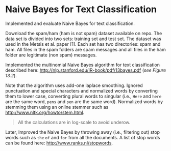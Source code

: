 # Naive Bayes for Text Classification

Implemented and evaluate Naive Bayes for text classification.

Download the spam/ham (ham is not spam) dataset available on repo. The data set is divided into two sets: training set and test set. The dataset was used in the Metsis et al. paper [1]. Each set has two directories: spam and ham. All files in the spam folders are spam messages and all files in the ham folder are legitimate (non spam) messages.

Implemented the multinomial Naive Bayes algorithm for text classification described here: http://nlp.stanford.edu/IR-book/pdf/13bayes.pdf (*see Figure 13.2*).

Note that the algorithm uses add-one laplace smoothing. Ignored punctuation and special characters and normalized words by converting them to lower case, converting plural words to singular (i.e., `Here` and `here` are the same word, `pens` and `pen` are the same word). Normalized words by stemming them using an online stemmer such as http://www.nltk.org/howto/stem.html.

> All the calculations are in log-scale to avoid underow.

Later, Improved the Naive Bayes by throwing away (i.e., filtering out) stop words such as `the` `of` and `for` from all the documents. A list of stop words can be found here: http://www.ranks.nl/stopwords.